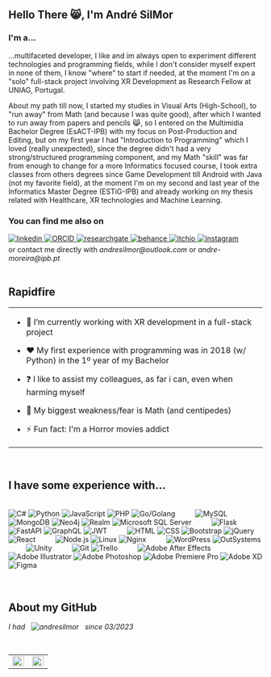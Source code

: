## Hello There 😸, I'm André SilMor  

### I'm a... 
...multifaceted developer, I like and im always open to experiment different technologies and programming fields, while I don't consider myself expert in none of them, I know "where" to start if needed, at the moment I'm on a "solo" full-stack project involving XR Development as Research Fellow at UNIAG, Portugal.

About my path till now, I started my studies in Visual Arts (High-School), to "run away" from Math (and because I was quite good), after which I wanted to run away from papers and pencils 😹, so I entered on the Multimidia Bachelor Degree (EsACT-IPB) with my focus on Post-Production and Editing, but on my first year I had "Introduction to Programming" which I loved (really unexpected), since the degree didn't had a very strong/structured programming component, and my Math "skill" was far from enough to change for a more Informatics focused course, I took extra classes from others degrees since Game Development till Android with Java (not my favorite field), at the moment I'm on my second and last year of the Informatics Master Degree (ESTiG-IPB) and already working on my thesis related with Healthcare, XR technologies and Machine Learning.


### You can find me also on

<a href="https://linkedin.com/in/andresilmor" target="_blank">
<img src=https://img.shields.io/badge/linkedin-%231E77B5.svg?&style=for-the-badge&logo=linkedin&logoColor=white alt=linkedin style="margin-bottom: 5px;" />
</a>
<a href="https://orcid.org/0000-0002-6253-6615" target="_blank">
<img alt="ORCID" src="https://img.shields.io/badge/-ORCID-A6CE39?style=for-the-badge&logo=ORCID&logoColor=white" style="margin-bottom: 5px;"/>
</a>  
<a href="https://www.researchgate.net/profile/Andre-Moreira-28" target="_blank">
<img src=https://img.shields.io/badge/ResearchGate-00CCBB?style=for-the-badge&logo=ResearchGate&logoColor=white alt=researchgate style="margin-bottom: 5px;" />
</a>  
<a href="https://www.behance.net/andresilmor" target="_blank">
<img src=https://img.shields.io/badge/behance-%23191919.svg?&style=for-the-badge&logo=behance&logoColor=white alt=behance style="margin-bottom: 5px;" />
</a>  
<a href="https://drowearl.itch.io/" target="_blank">
<img src=https://img.shields.io/badge/Itch-%23FF0B34.svg?style=for-the-badge&logo=Itch.io&logoColor=white alt=itchio style="margin-bottom: 5px;" />
</a> 
<a href="https://instagram.com/andresilmor" target="_blank">
<img src=https://img.shields.io/badge/instagram-%23000000.svg?&style=for-the-badge&logo=instagram&logoColor=white alt=instagram style="margin-bottom: 5px;" />
</a>
  
<br>
or contact me directly with <i>andresilmor@outlook.com</i> or <i>andre-moreira@ipb.pt</i> 


<br/>  
<br/>  


## Rapidfire  
<table><tr><td valign="top" width="100%">

- 🔭 I’m currently working with XR development in a full-stack project
  

- ❤️ My first experience with programming was in 2018 (w/ Python) in the 1º year of my Bachelor  
  

- ❓ I like to assist my colleagues, as far i can, even when harming myself  
  

- 👻 My biggest weakness/fear is Math (and centipedes)  
  

- ⚡ Fun fact: I'm a Horror movies addict  




</td></tr></table>  

<br/>  


## I have some experience with...  
 <!--- https://ileriayo.github.io/markdown-badges/ --->

  <br/>
  <div text-align="justify">
    <img alt="C#" src="https://img.shields.io/badge/C%23-239120?style=for-the-badge&logo=c-sharp&logoColor=white" />
    <img alt="Python" src="https://img.shields.io/badge/python-3670A0?style=for-the-badge&logo=python&logoColor=ffdd54" />
    <img alt="JavaScript" src="https://img.shields.io/badge/JavaScript-323330?style=for-the-badge&logo=javascript&logoColor=F7DF1E" />
    <img alt="PHP" src="https://img.shields.io/badge/PHP-777BB4?style=for-the-badge&logo=php&logoColor=white" />
    <img alt="Go/Golang" src="https://img.shields.io/badge/go-%2300ADD8.svg?style=for-the-badge&logo=go&logoColor=white" />
    &nbsp;&nbsp;&nbsp;&nbsp;&nbsp;&nbsp;&nbsp;&nbsp;
    <img alt="MySQL" src="https://img.shields.io/badge/MySQL-00000F?style=for-the-badge&logo=mysql&logoColor=white" />
    <img alt="MongoDB" src="https://img.shields.io/badge/MongoDB-4EA94B?style=for-the-badge&logo=mongodb&logoColor=white" />
    <img alt="Neo4j" src="https://img.shields.io/badge/Neo4j-008CC1?style=for-the-badge&logo=neo4j&logoColor=white" />
    <img alt="Realm" src="https://img.shields.io/badge/Realm-39477F?style=for-the-badge&logo=realm&logoColor=white" />
    <img alt="Microsoft SQL Server" src="https://img.shields.io/badge/Microsoft_SQL_Server-CC2927?style=for-the-badge&logo=microsoft-sql-server&logoColor=white" />
    &nbsp;&nbsp;&nbsp;&nbsp;&nbsp;&nbsp;&nbsp;&nbsp;
    <img alt="Flask" src="https://img.shields.io/badge/Flask-000000?style=for-the-badge&logo=flask&logoColor=white" /> 
    <img alt="FastAPI" src="https://img.shields.io/badge/FastAPI-005571?style=for-the-badge&logo=fastapi" />
    <img alt="GraphQL" src="https://img.shields.io/badge/-GraphQL-E10098?style=for-the-badge&logo=graphql&logoColor=white" />
    <img alt="JWT" src="https://img.shields.io/badge/JWT-black?style=for-the-badge&logo=JSON%20web%20tokens" />
    &nbsp;&nbsp;&nbsp;&nbsp;&nbsp;&nbsp;&nbsp;&nbsp;
    <img alt="HTML" src="https://img.shields.io/badge/HTML5-E34F26?style=for-the-badge&logo=html5&logoColor=white" />
    <img alt="CSS" src="https://img.shields.io/badge/CSS3-1572B6?style=for-the-badge&logo=css3&logoColor=white" />
    <img alt="Bootstrap" src="https://img.shields.io/badge/Bootstrap-563D7C?style=for-the-badge&logo=bootstrap&logoColor=white" />
    <img alt="jQuery" src="https://img.shields.io/badge/jQuery-0769AD?style=for-the-badge&logo=jquery&logoColor=white" />
    <img alt="React" src="https://img.shields.io/badge/React-20232A?style=for-the-badge&logo=react&logoColor=61DAFB" />
    &nbsp;&nbsp;&nbsp;&nbsp;&nbsp;&nbsp;&nbsp;&nbsp;
    <img alt="Node.js" src="https://img.shields.io/badge/node.js-6DA55F?style=for-the-badge&logo=node.js&logoColor=white" />
    <img alt="Linux" src="https://img.shields.io/badge/Linux-E34F26?style=for-the-badge&logo=linux&logoColor=black" />
    <img alt="Nginx" src="https://img.shields.io/badge/Nginx-009639?style=for-the-badge&logo=nginx&logoColor=white" />
    &nbsp;&nbsp;&nbsp;&nbsp;&nbsp;&nbsp;&nbsp;&nbsp;
    <img alt="WordPress" src="https://img.shields.io/badge/WordPress-%23117AC9.svg?style=for-the-badge&logo=WordPress&logoColor=white" />
    <img alt="OutSystems" src="https://img.shields.io/badge/OutSystems-F80000?style=for-the-badge&logo=OutSystems&logoColor=white" />
    &nbsp;&nbsp;&nbsp;&nbsp;&nbsp;&nbsp;&nbsp;&nbsp;
    <img alt="Unity" src="https://img.shields.io/badge/unity-%23000000.svg?style=for-the-badge&logo=unity&logoColor=white" />
    &nbsp;&nbsp;&nbsp;&nbsp;&nbsp;&nbsp;&nbsp;&nbsp;
    <img alt="Git" src="https://img.shields.io/badge/Git-E34F26?style=for-the-badge&logo=git&logoColor=white" />
    <img alt="Trello" src="https://img.shields.io/badge/Trello-%23026AA7.svg?style=for-the-badge&logo=Trello&logoColor=white" />
    &nbsp;&nbsp;&nbsp;&nbsp;&nbsp;&nbsp;&nbsp;&nbsp;
    <img alt="Adobe After Effects" src="https://img.shields.io/badge/Adobe%20After%20Effects-9999FF.svg?style=for-the-badge&logo=Adobe%20After%20Effects&logoColor=white" />
    <img alt="Adobe Illustrator" src="https://img.shields.io/badge/adobe%20illustrator-%23FF9A00.svg?style=for-the-badge&logo=adobe%20illustrator&logoColor=white" />
    <img alt="Adobe Photoshop" src="https://img.shields.io/badge/adobe%20photoshop-%2331A8FF.svg?style=for-the-badge&logo=adobe%20photoshop&logoColor=white" />
    <img alt="Adobe Premiere Pro" src="https://img.shields.io/badge/Adobe%20Premiere%20Pro-9999FF.svg?style=for-the-badge&logo=Adobe%20Premiere%20Pro&logoColor=white" />
    <img alt="Adobe XD" src="https://img.shields.io/badge/Adobe%20XD-470137?style=for-the-badge&logo=Adobe%20XD&logoColor=#FF61F6" />
    <img alt="Figma" src="https://img.shields.io/badge/figma-%23F24E1E.svg?style=for-the-badge&logo=figma&logoColor=white" />
  </div>
   <br/>

<br/>  


## About my GitHub

<p align="left"> <i>I had &nbsp; <img src="https://komarev.com/ghpvc/?username=andresilmor" alt="andresilmor" /> &nbsp; since 03/2023</i></p>
<br>
<table><tr><td valign="top" width="50%">

<img src="https://github-readme-stats.vercel.app/api?username=andresilmor&show_icons=true&count_private=true&hide_border=true&theme=dracula" align="left" style="width: 100%" />

</td><td valign="top" width="50%">

<img src="https://github-readme-stats.vercel.app/api/top-langs/?username=andresilmor&hide_border=true&layout=compact&theme=dracula" align="left" style="width: 100%" />

</td></tr></table>  

<br/>  

  

<br/>  


<br />
